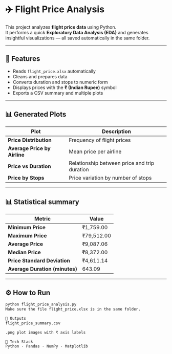 
# ✈️ Flight Price Analysis

This project analyzes **flight price data** using Python.  
It performs a quick **Exploratory Data Analysis (EDA)** and generates insightful visualizations — all saved automatically in the same folder.

---

## 🧠 Features
- Reads `flight_price.xlsx` automatically  
- Cleans and prepares data  
- Converts duration and stops to numeric form  
- Displays prices with the **₹ (Indian Rupee)** symbol  
- Exports a CSV summary and multiple plots  

---

## 📊 Generated Plots

| Plot | Description | 
|------|--------------|
| **Price Distribution** | Frequency of flight prices | 
| **Average Price by Airline** | Mean price per airline | 
| **Price vs Duration** | Relationship between price and trip duration |
| **Price by Stops** | Price variation by number of stops | 

---

## 📊 Statistical summary

| Metric                         | Value      |
| ------------------------------ | ---------- |
| **Minimum Price**              | ₹1,759.00  |
| **Maximum Price**              | ₹79,512.00 |
| **Average Price**              | ₹9,087.06  |
| **Median Price**               | ₹8,372.00  |
| **Price Standard Deviation**   | ₹4,611.14  |
| **Average Duration (minutes)** | 643.09     |

---

## ⚙️ How to Run
```bash
python flight_price_analysis.py
Make sure the file flight_price.xlsx is in the same folder.

📂 Outputs
flight_price_summary.csv

.png plot images with ₹ axis labels

🧰 Tech Stack
Python · Pandas · NumPy · Matplotlib
